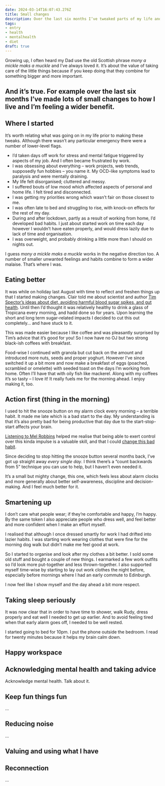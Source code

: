 ```yaml
---
date: 2024-03-14T16:07:43.276Z
title: Small changes
description: Over the last six months I’ve tweaked parts of my life and I’m feeling better for it
tags:
- entry
- health
- mentalhealth
- diet
draft: true
---
```

Growing up, I often heard my Dad use the old Scottish phrase _mony a mickle maks a muckle_ and I’ve always loved it. It’s about the value of taking care of the little things because if you keep doing that they combine for something bigger and more important. 

And it’s true. For example over the last six months I’ve made lots of small changes to how I live and I’m feeling a wider benefit.
---

## Where I started

It’s worth relating what was going on in my life prior to making these tweaks. Although there wasn’t any particular emergency there were a number of lower-level flags.

- I’d taken days off work for stress and mental fatigue triggered by aspects of my job. And I often became frustrated by work.
- I was obsessing about everything – work projects, web trends, supposedly fun hobbies – you name it. My OCD-like symptoms lead to paralysis and were mentally draining.
- My life felt disorganised; cluttered and messy.
- I suffered bouts of low mood which affected aspects of personal and home life. I felt tired and disconnected.
- I was getting my priorities wrong which wasn’t fair on those closest to me.
- I was often late to bed and struggling to rise, with knock-on effects for the rest of my day.
- During and after lockdown, partly as a result of working from home, I’d developed bad habits. I just about started work on time each day however I wouldn’t have eaten properly, and would dress lazily due to lack of time and organisation.
- I was overweight, and probably drinking a little more than I should on nights out.

I guess _mony a mickle maks a muckle_ works in the negative direction too. A number of smaller unwanted feelings and habits combine to form a wider malaise. That’s where I was.

## Eating better

It was while on holiday last August with time to reflect and freshen things up that I started making changes. Clair told me about scientist and author [Tim Spector’s ideas about diet, avoiding harmful blood sugar spikes, and gut health](https://www.theguardian.com/food/2023/apr/25/eat-fibre-first-and-ditch-the-juice-five-quick-and-easy-tips-for-a-much-healthier-meal). Until then I’d thought it was relatively healthy to drink a glass of Tropicana every morning, and hadd done so for years. Upon learning the short and long term sugar-related impacts I decided to cut this out completely… and have stuck to it.

This was made easier because I like coffee and was pleasantly surprised by Tim’s advice that it’s good for you! So I now have no OJ but two strong black-ish coffees with breakfast.

Food-wise I continued with granola but cut back on the amount and introduced more nuts, seeds and proper yoghurt. However I’ve since switched it up a bit more and now make a breakfast of eggs (poached, scrambled or omelette) with seeded toast on the days I’m working from home. Often I’ll have that with oily fish like mackerel. Along with my coffees it’s so tasty – I love it! It really fuels me for the morning ahead. I enjoy making it, too.

## Action first (thing in the morning)

I used to hit the snooze button on my alarm clock every morning – a terrible habit. It made me late which is a bad start to the day. My understanding is that it’s also pretty bad for being productive that day due to the start-stop-start affects your brain.

[Listening to Mel Robbins](https://www.tiktok.com/@feedambition/video/7334760705893108997) helped me realise that being able to exert control over this kinda impulse is a valuable skill, and that I could [change this bad habit](https://youtu.be/HSn-L9IXbOY?si=xuKuSsGqdbgfH_N0&t=846).

Since deciding to stop hitting the snooze button several months back, I’ve got up straight away _every single day_. I think there’s a “count backwards from 5” technique you can use to help, but I haven’t even needed it.

It’s a small but mighty change, this one, which feels less about alarm clocks and more generally about better self-awareness, discipline and decision-making. And I feel much better for it.

## Smartening up

I don’t care what people wear; if they’re comfortable and happy, I’m happy. By the same token I also appreciate people who dress well, and feel better and more confident when I make an effort myself.

I realised that although I once dressed smartly for work I had drifted into lazier habits. I was starting work wearing clothes that were fine for the morning dog walk but didn’t make me feel good at work.

So I started to organise and look after my clothes a bit better. I sold some old stuff and bought a couple of new things. I earmarked a few work outfits so I’d look more put-together and less thrown-together. I also supported myself time-wise by starting to lay out work clothes the night before, especially before mornings where I had an early commute to Edinburgh.

I now feel like I show myself and the day ahead a bit more respect.

## Taking sleep seriously

It was now clear that in order to have time to shower, walk Rudy, dress properly and eat well I needed to get up earlier. And to avoid feeling tired when that early alarm goes off, I needed to be well rested.

I started going to bed for 10pm. I put the phone outside the bedroom. I read for twenty minutes because it helps my brain calm down. 

## Happy workspace

## Acknowledging mental health and taking advice

Acknowledge mental health. Talk about it.

## Keep fun things fun

…

## Reducing noise

…



## Valuing and using what I have

## Reconnection

…



<!-- Diary of CEO mental health doctor https://www.youtube.com/watch?v=FN0_ow76hU8) -->
